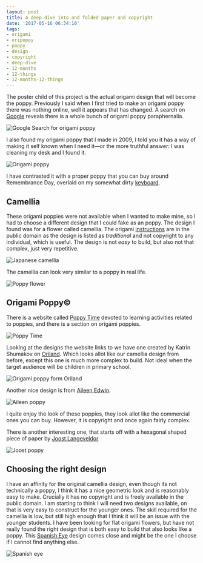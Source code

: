 ```yaml
---
layout: post
title: A deep dive into and folded paper and copyright
date: '2017-05-16 06:34:10'
tags:
- origami
- oripoppy
- poppy
- design
- copyright
- deep-dive
- 12-months
- 12-things
- 12-months-12-things
---
```


The poster child of this project is the actual origami design that will become the poppy. Previously I said when I first tried to make an origami poppy there was nothing online, well it appears that has changed. A search on [Google](https://www.google.com.au/search?client=safari&rls=en&q=origami+poppy&ie=UTF-8&oe=UTF-8&gfe_rd=cr&ei=KpYaWeChGqnr8AeH8ZuYCg) reveals there is a whole bunch of origami poppy paraphernalia.

![Google Search for origami poppy](/content/images/2017/05/Screen-Shot-2017-05-16-at-3.35.04-pm.png)

I also found my origami poppy that I made in 2009, I told you it has a way of making it self known when I need it—or the more truthful answer: I was cleaning my desk and I found it.

![Origami poppy](/content/images/2017/05/IMG_3074.jpg)

I have contrasted it with a proper poppy that you can buy around Remembrance Day, overlaid on my somewhat dirty [keyboard](). 

## Camellia

These origami poppies were not available when I wanted to make mine, so I had to choose a different design that I could fake as an poppy. The design I found was for a flower called camellia. The origami [instructions](http://www.origami-instructions.com/origami-camellia.html) are in the public domain as the design is listed as *traditional* and not copyright to any individual, which is useful. The design is not *easy* to build, but also not that complex, just very repetitive.

![Japanese camellia](/content/images/2017/05/1024px-Camellia_sasanqua_Yuletide_2.jpg) 

The camellia can look very similar to a poppy in real life. 

![Poppy flower](/content/images/2017/05/Red_poppie.jpg)

## Origami Poppy© 

There is a website called [Poppy Time](http://www.poppytime.com/origami.htm) devoted to learning activities related to poppies, and there is a section on origami poppies.

![Poppy Time](/content/images/2017/05/Screen-Shot-2017-05-16-at-3.48.49-pm.png)

Looking at the designs the website links to we have one created by Katrin Shumakov on [Oriland](http://www.oriland.com/studio/diagram.php?category=plants&model=remembrance_poppy&page=1&pages=9). Which looks allot like our camellia design from before, except this one is much more complex to build. Not ideal when the target audience will be children in primary school.

![Origami poppy form Oriland](/content/images/2017/05/remembrance_poppy.jpg)

Another nice design is from [Aileen Edwin](http://aileenedwinorigami.blogspot.com.au/2013/08/origami-poppy.html). 

![Aileen poppy](/content/images/2017/05/Origami-Poppy-Aileen-Edwin.png)

I quite enjoy the look of these poppies, they look allot like the commercial ones you can buy. However, it is copyright and once again fairly complex.

There is another interesting one, that starts off with a hexagonal shaped piece of paper by [Joost Langeveldor](http://joostlangeveldorigami.nl/diagramspoppy.html)

![Joost poppy](/content/images/2017/05/11.jpg)

## Choosing the right design

I have an affinity for the original camellia design, even though its not technically a poppy, I think it has a nice geometric look and is reasonably easy to make. Crucially it has no copyright and is freely available in the public domain. I am starting to think I will need two designs available, on that is very easy to construct for the younger ones. The skill required for the camellia is low, but still high enough that I think it will be an issue with the younger students. I have been looking for flat origami flowers, but have not really found the right design that is both easy to build that also looks like a poppy. This [Spanish Eye](http://www.origamispirit.com/2014/10/origami-flower-and-leaf/) design comes close and might be the one I choose if I cannot find anything else.

![Spanish eye](/content/images/2017/05/origami-flower-orange-5601.jpg)